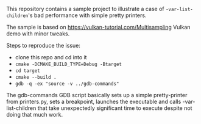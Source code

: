 This repository contains a sample project to illustrate a case of
`-var-list-children`'s bad performance with simple pretty printers.

The sample is based on https://vulkan-tutorial.com/Multisampling Vulkan demo
with minor tweaks.

Steps to reproduce the issue:

- clone this repo and cd into it
- `cmake -DCMAKE_BUILD_TYPE=Debug -Btarget`
- `cd target`
- `cmake --build .`
- `gdb -q -ex "source -v ../gdb-commands"`  

The gdb-commands GDB script basically sets up a simple pretty-printer from printers.py,
sets a breakpoint, launches the executable and calls
-var-list-children that take unexpectedly significant time to execute
despite not doing that much work.
